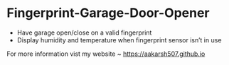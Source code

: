 # Fingerprint-Garage-Door-Opener

- Have garage open/close on a valid fingerprint 
- Display humidity and temperature when fingerprint sensor isn’t in use

For more information vist my website ~ https://aakarsh507.github.io
